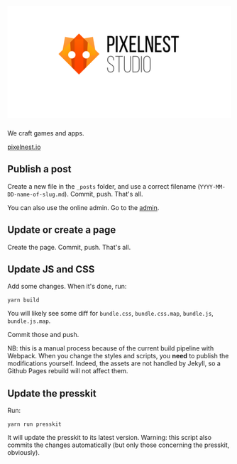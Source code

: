 # ![Pixelnest Studio](static/images/logo/logo_github.png)

We craft games and apps.

[pixelnest.io](http://pixelnest.io)

## Publish a post

Create a new file in the `_posts` folder, and use a correct filename (`YYYY-MM-DD-name-of-slug.md`). Commit, push. That's all.

You can also use the online admin. Go to the [admin](http://pixelnest.io/admin/).

## Update or create a page

Create the page. Commit, push. That's all.

## Update JS and CSS

Add some changes. When it's done, run:

```
yarn build
```

You will likely see some diff for `bundle.css`, `bundle.css.map`, `bundle.js`, `bundle.js.map`.

Commit those and push.

NB: this is a manual process because of the current build pipeline with Webpack. When you change the styles and scripts, you **need** to publish the modifications yourself. Indeed, the assets are not handled by Jekyll, so a Github Pages rebuild will not affect them.

## Update the presskit

Run:

```
yarn run presskit
```

It will update the presskit to its latest version. Warning: this script also commits the changes automatically (but only those concerning the presskit, obviously).
